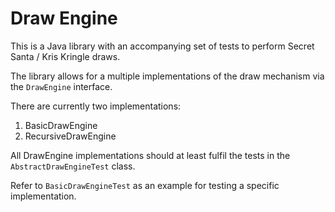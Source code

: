 Draw Engine
===========

This is a Java library with an accompanying set of tests to perform Secret Santa / Kris Kringle draws.

The library allows for a multiple implementations of the draw mechanism via the `DrawEngine` interface.

There are currently two implementations:

  1.  BasicDrawEngine
  2.  RecursiveDrawEngine

All DrawEngine implementations should at least fulfil the tests in the `AbstractDrawEngineTest` class.

Refer to `BasicDrawEngineTest` as an example for testing a specific implementation.
